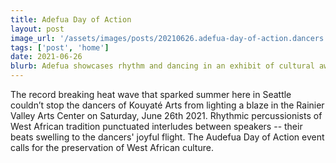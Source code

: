 ```yaml
---
title: Adefua Day of Action
layout: post
image_url: '/assets/images/posts/20210626.adefua-day-of-action.dancers.02.jpg'
tags: ['post', 'home']
date: 2021-06-26
blurb: Adefua showcases rhythm and dancing in an exhibit of cultural awareness for West African Arts.
---
```


The record breaking heat wave that sparked summer here in Seattle couldn’t stop the dancers of Kouyaté Arts from lighting a blaze in the Rainier Valley Arts Center on Saturday, June 26th 2021. Rhythmic percussionists of West African tradition punctuated interludes between speakers -- their beats swelling to the dancers' joyful flight. The Audefua Day of Action event calls for the preservation of West African culture.
